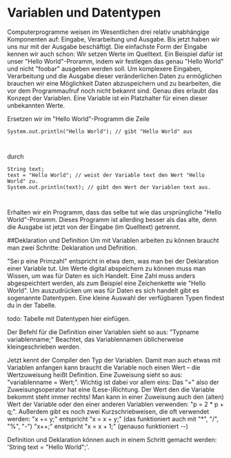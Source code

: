 # Variablen und Datentypen
Computerprogramme weisen im Wesentlichen drei relativ unabhängige Komponenten auf: Eingabe, Verarbeitung und Ausgabe. Bis jetzt haben wir uns nur mit der Ausgabe beschäftigt.
Die einfachste Form der Eingabe kennen wir auch schon: Wir setzen Werte im Quelltext. Ein Beispiel dafür ist unser "Hello World"-Proramm, indem wir festlegen das genau "Hello World" und nicht "foobar" ausgeben werden soll.
Um komplexere Eingaben, Verarbeitung und die Ausgabe dieser veränderlichen Daten zu ermöglichen brauchen wir eine Möglichkeit Daten abzuspeichern und zu bearbeiten, die vor dem Programmaufruf noch nicht bekannt sind.
Genau dies erlaubt das Konzept der Variablen. Eine Variable ist ein Platzhalter für einen dieser unbekannten Werte.

Ersetzen wir im "Hello World"-Programm die Zeile
<pre><code>System.out.println("Hello World"); // gibt "Hello World" aus </pre> </code>
durch
<pre><code>String text;
text = "Hello World"; // weist der Variable text den Wert "Hello World" zu.
System.out.println(text); // gibt den Wert der Variablen text aus. </pre> </code>
Erhalten wir ein Programm, dass das selbe tut wie das ursprüngliche "Hello World"-Proramm.
Dieses Programm ist allerding besser als das alte, denn die Ausgabe ist jetzt von der Eingabe (im Quelltext) getrennt.

##Deklaration und Definition
Um mit Variablen arbeiten zu können braucht man zwei Schritte: Deklaration und Definition.

"Sei p eine Primzahl" entspricht in etwa dem, was man bei der Deklaration einer Variable tut. Um Werte digital abspeichern zu können muss man Wissen, um was für Daten es sich Handelt. Eine Zahl muss anders abgespeichtert werden, als zum Beispiel eine Zeichenkette wie "Hello World".
Um auszudrücken um was für Daten es sich handelt gibt es sogenannte Datentypen. Eine kleine Auswahl der verfügbaren Typen findest du in der Tabelle.

todo: Tabelle mit Datentypen hier einfügen.

Der Befehl für die Definition einer Variablen sieht so aus: "Typname variablenname;"
Beachtet, das Variablennamen üblicherweise kleingeschrieben werden.

Jetzt kennt der Compiler den Typ der Variablen. Damit man auch etwas mit Variablen anfangen kann braucht die Variable noch einen Wert – die Wertzuweisung heißt Definition.
Eine Zuweisung sieht so aus: "variablenname = Wert;".
Wichtig ist dabei vor allem eins: Das "=" also der Zuweisungsoperator hat eine (Lese-)Richtung. Der Wert den die Variable bekommt steht immer rechts!
Man kann in einer Zuweisung auch den (alten) Wert der Variable oder den einer anderen Variablen verwenden: "p = 2 * p + q;".
Außerdem gibt es noch zwei Kurzschriebweisen, die oft verwendet werden:
"x += y;" entspricht "x = x + y;" (das funktioniert auch mit "*", "/", "%", "-")
"x++;" enstpricht "x = x + 1;" (genauso funktioniert --)

Definition und Deklaration können auch in einem Schritt gemacht werden: 'String text = "Hello World";'.

